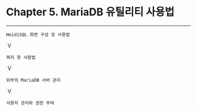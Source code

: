 # Chapter 5. MariaDB 유틸리티 사용법

---

```
HeidiSQL 화면 구성 및 사용법
```

​								V

```
쿼리 창 사용법
```

​								V

```
외부의 MariaDB 서버 관리
```

​								V

```
사용자 관리와 권한 부여
```

